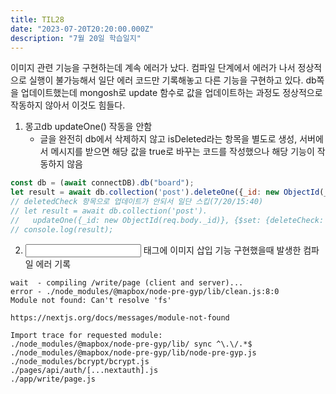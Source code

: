 ```yaml
---
title: TIL28
date: "2023-07-20T20:20:00.000Z"
description: "7월 20일 학습일지"
---
```

이미지 관련 기능을 구현하는데 계속 에러가 났다. 컴파일 단계에서 에러가 나서 정상적으로 실행이 불가능해서 일단 에러 코드만 기록해놓고 다른 기능을 구현하고 있다. db쪽을 업데이트했는데 mongosh로 update 함수로 값을 업데이트하는 과정도 정상적으로 작동하지 않아서 이것도 힘들다.    
1. 몽고db updateOne() 작동을 안함
    - 글을 완전히 db에서 삭제하지 않고 isDeleted라는 항목을 별도로 생성, 서버에서 메시지를 받으면 해당 값을 true로 바꾸는 코드를 작성했으나 해당 기능이 작동하지 않음    
```JavaScript
const db = (await connectDB).db("board");
let result = await db.collection('post').deleteOne({_id: new ObjectId(_id)});
// deletedCheck 항목으로 업데이트가 안되서 일단 스킵(7/20/15:40)
// let result = await db.collection('post').
//   updateOne({_id: new ObjectId(req.body._id)}, {$set: {deleteCheck: 1}});
// console.log(result);
```
2. <input> 태그에 이미지 삽입 기능 구현했을때 발생한 컴파일 에러 기록
```
wait  - compiling /write/page (client and server)...
error - ./node_modules/@mapbox/node-pre-gyp/lib/clean.js:8:0
Module not found: Can't resolve 'fs'

https://nextjs.org/docs/messages/module-not-found

Import trace for requested module:
./node_modules/@mapbox/node-pre-gyp/lib/ sync ^\.\/.*$
./node_modules/@mapbox/node-pre-gyp/lib/node-pre-gyp.js
./node_modules/bcrypt/bcrypt.js
./pages/api/auth/[...nextauth].js
./app/write/page.js
```